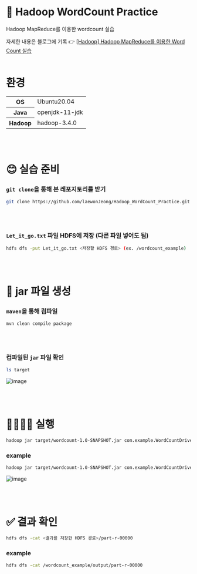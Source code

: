 # 🐘 **Hadoop WordCount Practice**
Hadoop MapReduce를 이용한 wordcount 실습

자세한 내용은 블로그에 기록 👉 [[Hadoop] Hadoop MapReduce를 이용한 Word Count 실습](https://laewonjeong.tistory.com/33)
<br></br>
# 환경
<table>
	<tr><th rowspan="1">OS</th><td>Ubuntu20.04</td></tr>
	<tr><th rowspan="1">Java</th><td>openjdk-11-jdk</td></tr>
  	<tr><th rowspan="1">Hadoop</th><td>hadoop-3.4.0</td></tr>
</table>
<br></br>

# 😊 실습 준비
### `git clone`을 통해 본 레포지토리를 받기
```bash
git clone https://github.com/laewonJeong/Hadoop_WordCount_Practice.git
```
<br></br>

### `Let_it_go.txt` 파일 HDFS에 저장 (다른 파일 넣어도 됨)
```bash
hdfs dfs -put Let_it_go.txt <저장할 HDFS 경로> (ex. /wordcount_example)
```

<br></br>

# 🫡 jar 파일 생성

### `maven`을 통해 컴파일
```bash
mvn clean compile package
```
<br></br>

### 컴파일된 `jar` 파일 확인
```bash
ls target
```
![image](https://github.com/user-attachments/assets/cbc236dc-d56f-467c-b081-672a5756dc42)

<br></br>

# 🏃🏻‍♂️‍➡️ 실행
```bash
hadoop jar target/wordcount-1.0-SNAPSHOT.jar com.example.WordCountDriver <HDFS Input data 경로> <결과를 저장할 HDFS 경로>
```
### example
```bash
hadoop jar target/wordcount-1.0-SNAPSHOT.jar com.example.WordCountDriver /wordcount_example/Let_it_go.txt /wordcount_example/output
```
![image](https://github.com/user-attachments/assets/22745248-84c2-4a73-89a2-68a16746bda8)

<br></br>

# ✅ 결과 확인
```bash
hdfs dfs -cat <결과를 저장한 HDFS 경로>/part-r-00000
```
### example
```bash
hdfs dfs -cat /wordcount_example/output/part-r-00000
```
